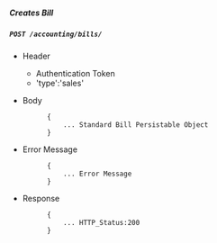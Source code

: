 ##### Creates Bill

##### `POST /accounting/bills/`
+ Header
	- Authentication Token
	- 'type':'sales'
+ Body

            {
                ... Standard Bill Persistable Object
            }

+ Error Message

			{
				... Error Message
			}            
+ Response

            {
                ... HTTP_Status:200
            }